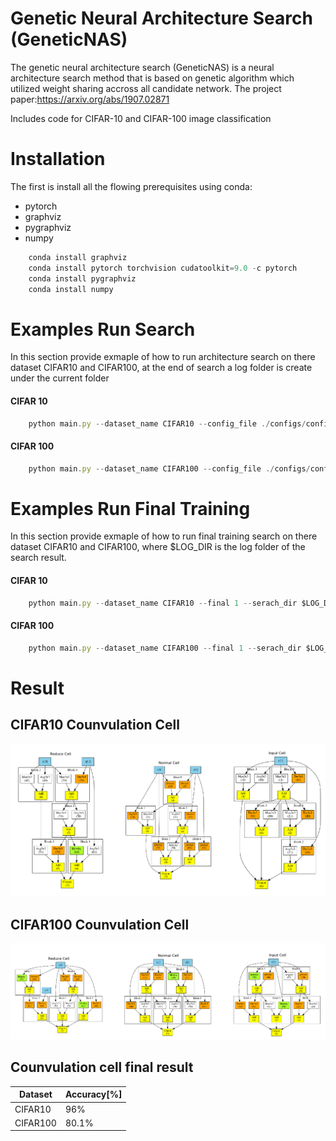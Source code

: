 # Genetic Neural Architecture Search (GeneticNAS) 
The genetic neural architecture search (GeneticNAS) is a neural architecture search method that is based on genetic algorithm which utilized weight sharing accross all candidate network. The project paper:https://arxiv.org/abs/1907.02871

Includes code for CIFAR-10 and CIFAR-100 image classification 
 
# Installation
The first is install all the flowing prerequisites using conda:
* pytorch
* graphviz
* pygraphviz
* numpy

```javascript
    conda install graphviz
    conda install pytorch torchvision cudatoolkit=9.0 -c pytorch
    conda install pygraphviz
    conda install numpy
```

# Examples Run Search
In this section provide exmaple of how to run architecture search on there dataset CIFAR10 and CIFAR100, at the end of search a log folder is create under the current folder
#### CIFAR 10
```javascript
    python main.py --dataset_name CIFAR10 --config_file ./configs/config_cnn_search_cifar10.json
```
#### CIFAR 100
```javascript
    python main.py --dataset_name CIFAR100 --config_file ./configs/config_cnn_search_cifar100.json
```

# Examples Run Final Training
In this section provide exmaple of how to run final training search on there dataset CIFAR10 and CIFAR100, where $LOG_DIR is the log folder of the search result.
#### CIFAR 10
```javascript
    python main.py --dataset_name CIFAR10 --final 1 --serach_dir $LOG_DIR --config_file ./configs/config_cnn_final_cifar10.json
```
#### CIFAR 100
```javascript
    python main.py --dataset_name CIFAR100 --final 1 --serach_dir $LOG_DIR --config_file ./configs/config_cnn_final_cifar10.json
```

# Result

## CIFAR10 Counvulation Cell 
![Screenshot](images/search_result_cifar10.png)


## CIFAR100 Counvulation Cell
![Screenshot](images/search_result_cifar100.png)

## Counvulation cell final result
| Dataset | Accuracy[%] |
| --- | --- |
| CIFAR10 | 96% |
| CIFAR100 | 80.1% |
